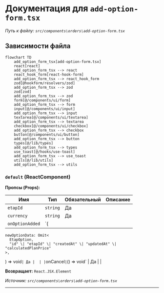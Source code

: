 # Документация для `add-option-form.tsx`

*Путь к файлу: `src/components\orders\add-option-form.tsx`*

## Зависимости файла

```mermaid
flowchart TD
    add_option_form_tsx[add-option-form.tsx]
    react[react]
    add_option_form_tsx --> react
    react_hook_form[react-hook-form]
    add_option_form_tsx --> react_hook_form
    zod[@hookform/resolvers/zod]
    add_option_form_tsx --> zod
    zod[zod]
    add_option_form_tsx --> zod
    form[@/components/ui/form]
    add_option_form_tsx --> form
    input[@/components/ui/input]
    add_option_form_tsx --> input
    textarea[@/components/ui/textarea]
    add_option_form_tsx --> textarea
    checkbox[@/components/ui/checkbox]
    add_option_form_tsx --> checkbox
    button[@/components/ui/button]
    add_option_form_tsx --> button
    types[@/lib/types]
    add_option_form_tsx --> types
    use_toast[@/hooks/use-toast]
    add_option_form_tsx --> use_toast
    utils[@/lib/utils]
    add_option_form_tsx --> utils
```

### `default` (ReactComponent)

**Пропсы (Props):**

| Имя | Тип | Обязательный | Описание |
|---|---|---|---|
| `etapId` | `string` | Да |  |
| `currency` | `string` | Да |  |
| `onOptionAdded` | `(
    newOptionData: Omit<
      EtapOption,
      "id" \| "etapId" \| "createdAt" \| "updatedAt" \| "calculatedPlanPrice"
    >,
  ) => void` | Да |  |
| `onCancel` | `() => void` | Да |  |

**Возвращает:** `React.JSX.Element`

*Источник: `src/components\orders\add-option-form.tsx`*

---
